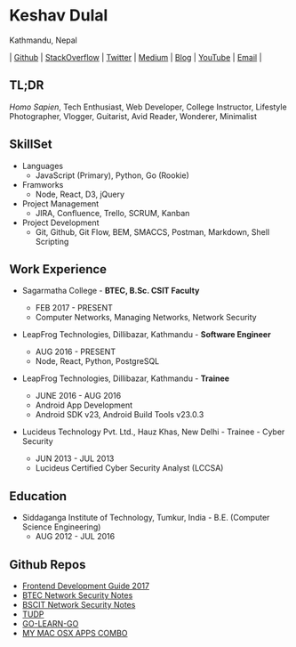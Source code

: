 <!-- ![fit inline right](https://pbs.twimg.com/profile_images/803935588197879809/MXQjtCVo_400x400.jpg) -->

# Keshav Dulal

Kathmandu, Nepal

| [Github](https://github.com/Keshavdulal) | [StackOverflow](https://stackoverflow.com/users/3556531/keshavdulal?tab=profile) | [Twitter](https://twitter.com/keshavdulal) | [Medium](https://medium.com/@keshavdulal) | [Blog](https://thinkmandu.wordpress.com/) | [YouTube](https://www.youtube.com/channel/UCAZyPxmMGNV3WC8oRiVOnyQ) | [Email](mailto:keshav.dulal@gmail.com) |

## TL;DR

*Homo Sapien*, Tech Enthusiast, Web Developer, College Instructor, Lifestyle Photographer, Vlogger, Guitarist, Avid Reader, Wonderer, Minimalist

## SkillSet

- Languages
  - JavaScript (Primary), Python, Go (Rookie)
- Framworks
  - Node, React, D3, jQuery
- Project Management
  - JIRA, Confluence, Trello, SCRUM, Kanban
- Project Development
  - Git, Github, Git Flow, BEM, SMACCS, Postman, Markdown, Shell Scripting

## Work Experience

- Sagarmatha College - **BTEC, B.Sc. CSIT Faculty**
  - FEB  2017 - PRESENT
  - Computer Networks, Managing Networks, Network Security

- LeapFrog Technologies, Dillibazar, Kathmandu - **Software Engineer**
  - AUG 2016 - PRESENT
  - Node, React, Python, PostgreSQL

- LeapFrog Technologies, Dillibazar, Kathmandu - **Trainee**
  - JUNE 2016 - AUG 2016
  - Android App Development
  - Android SDK v23, Android Build Tools v23.0.3

- Lucideus Technology Pvt. Ltd., Hauz Khas, New Delhi - Trainee - Cyber Security
  - JUN 2013 - JUL 2013
  - Lucideus Certified Cyber Security Analyst (LCCSA)

## Education

- Siddaganga Institute of Technology, Tumkur, India - B.E. (Computer Science Engineering)
  - AUG  2012 - JUL 2016

## Github Repos

- [Frontend Development Guide 2017](https://github.com/Keshavdulal/Frontend-development-guide-2017)
- [BTEC Network Security Notes](https://github.com/Keshavdulal/btec-network-security-notes)
- [BSCIT Network Security Notes](https://github.com/Keshavdulal/bscit-network-security-notes)
- [TUDP](https://github.com/Keshavdulal/tudp)
- [GO-LEARN-GO](https://github.com/Keshavdulal/go-learn-go)
- [MY MAC OSX APPS COMBO](https://github.com/Keshavdulal/my-mac-osx-app-combo)